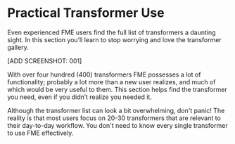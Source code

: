 # Practical Transformer Use #
Even experienced FME users find the full list of transformers a daunting sight. In this section you’ll learn to stop worrying and love the transformer gallery.

[ADD SCREENSHOT: 001]

With over four hundred (400) transformers FME possesses a lot of functionality; probably a lot more than a new user realizes, and much of which would be very useful to them. This section helps find the transformer you need, even if you didn’t realize you needed it.

Although the transformer list can look a bit overwhelming, don't panic! The reality is that most users focus on 20-30 transformers that are relevant to their day-to-day workflow. You don't need to know every single transformer to use FME effectively.


